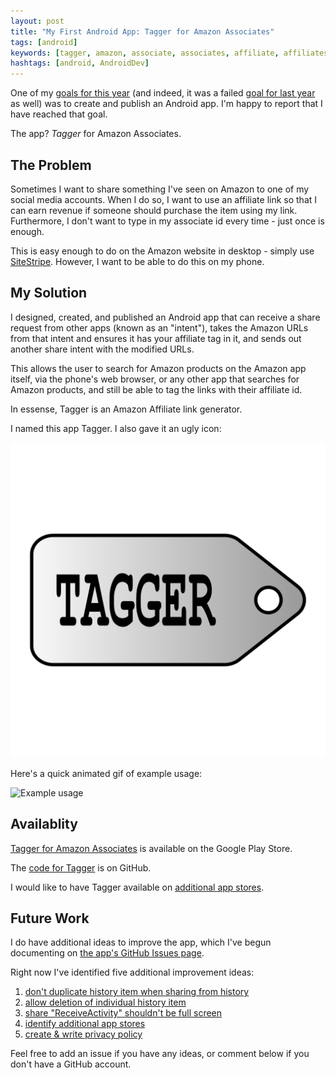 ```yaml
---
layout: post
title: "My First Android App: Tagger for Amazon Associates"
tags: [android]
keywords: [tagger, amazon, associate, associates, affiliate, affiliates, amazon associate, amazon affiliate, android app, google play]
hashtags: [android, AndroidDev]
---
```


One of my [goals for this year](https://www.joehxblog.com/2020-new-years-resolutions-goals/#develop-personally--professionally) (and indeed, it was a failed [goal for last year](https://www.joehxblog.com/2019-goal-check-in/#1-publish-an-android-app) as well) was to create and publish an Android app. I'm happy to report that I have reached that goal.

The app? *Tagger* for Amazon Associates.

## The Problem

Sometimes I want to share something I've seen on Amazon to one of my social media accounts. When I do so, I want to use an affiliate link so that I can earn revenue if someone should purchase the item using my link. Furthermore, I don't want to type in my associate id every time - just once is enough.

This is easy enough to do on the Amazon website in desktop - simply use [SiteStripe](https://affiliate-program.amazon.com/help/stripe.html). However, I want to be able to do this on my phone.

## My Solution

I designed, created, and published an Android app that can receive a share request from other apps (known as an "intent"), takes the Amazon URLs from that intent and ensures it has your affiliate tag in it, and sends out another share intent with the modified URLs.

This allows the user to search for Amazon products on the Amazon app itself, via the phone's web browser, or any other app that searches for Amazon products, and still be able to tag the links with their affiliate id.

In essense, Tagger is an Amazon Affiliate link generator.

I named this app Tagger. I also gave it an ugly icon:

![Tagger Icon](https://raw.githubusercontent.com/hendrixjoseph/tagger/master/app-store-stuff/tagger_logo.png)

Here's a quick animated gif of example usage:

![Example usage](https://raw.githubusercontent.com/hendrixjoseph/tagger/master/app-store-stuff/example-usage.gif)

## Availablity

[Tagger for Amazon Associates](https://play.google.com/store/apps/details?id=com.joehxblog.tagger) is available on the Google Play Store.

The [code for Tagger](https://github.com/hendrixjoseph/tagger) is on GitHub.

I would like to have Tagger available on [additional app stores](https://github.com/hendrixjoseph/tagger/issues/4).

## Future Work

I do have additional ideas to improve the app, which I've begun documenting on [the app's GitHub Issues page](https://github.com/hendrixjoseph/tagger/issues).

Right now I've identified five additional improvement ideas:

1. [don't duplicate history item when sharing from history](https://github.com/hendrixjoseph/tagger/issues/1)
2. [allow deletion of individual history item](https://github.com/hendrixjoseph/tagger/issues/2)
3. [share "ReceiveActivity" shouldn't be full screen](https://github.com/hendrixjoseph/tagger/issues/3)
4. [identify additional app stores](https://github.com/hendrixjoseph/tagger/issues/4)
5. [create & write privacy policy](https://github.com/hendrixjoseph/tagger/issues/5)

Feel free to add an issue if you have any ideas, or comment below if you don't have a GitHub account.
